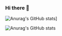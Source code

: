 ### Hi there 👋
![Anurag's GitHub stats](https://github-readme-stats.vercel.app/api?username=duynguyen2505)]

![Anurag's GitHub stats](https://github-readme-stats.vercel.app/api?username=anuraghazra&show_icons=true&theme=radical)
<!--
**duynguyen2505/duynguyen2505** is a ✨ _special_ ✨ repository because its `README.md` (this file) appears on your GitHub profile.

Here are some ideas to get you started:

- 🔭 I’m currently working on ...
- 🌱 I’m currently learning ...
- 👯 I’m looking to collaborate on ...
- 🤔 I’m looking for help with ...
- 💬 Ask me about ...
- 📫 How to reach me: ...
- 😄 Pronouns: ...
- ⚡ Fun fact: ...
-->
